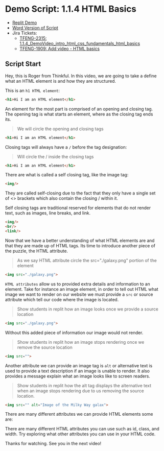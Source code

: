 # Demo Script: 1.1.4 HTML Basics

* [Replit Demo](https://replit.com/@mrrocampbell/114-html-basics#index.html)
* [Word Version of Script](https://chegg-my.sharepoint.com/:w:/p/rocampbell/Ef_MHRAcm79Op_f2lCuv1kgBET7hCkh6xHrAfoUXEbMGWg?e=uZAbVI)
* Jira Tickets:
  * [TFENG-2315: 1.1.4_DemoVideo_intro_html_css_fundamentals_html_basics](https://chegg.atlassian.net/browse/TFENG-2315)
  * [TFENG-1909: Add video - HTML basics](https://chegg.atlassian.net/browse/TFENG-1909)


## Script Start

Hey, this is Roger from Thinkful. In this video, we are going to take a define what an HTML element is and how they are structured.

This is an `h1 HTML element`:
```html
<h1>Hi I am an HTML element</h1>
```

An element for the most part is comprised of an opening and closing tag. The opening tag is what starts an element, where as the closing tag ends its.
> We will circle the opening and closing tags
```html
<h1>Hi I am an HTML element</h1>
```
Closing tags will always have a `/` before the tag designation:
> Will circle the / inside the closing tags
```html
<h1>Hi I am an HTML element</h1>
```

There are what is called a self closing tag, like the image tag:
```html
<img/>
```
They are called self-closing due to the fact that they only have a single set of <> brackets which also contain the closing / within it.

Self closing tags are traditional reserved for elements that do not render text, such as images, line breaks, and link.
```html
<img/>
<br/>
<link/>
```

Now that we have a better understanding of what HTML elements are and that they are made up of HTML tags. Its time to introduce another piece of the puzzle, the HTML attribute.

> As we say HTML attribute circle the src="./galaxy.png" portion of the element
```html
<img src="./galaxy.png">
```

`HTML attributes` allow us to provided extra details and information to an element. Take for instance an image element, in order to tell out HTML what image we want to render on our website we must provide a `src` or source attribute which tell our code where the image is located.

> Show students in replit how an image looks once we provide a source location
```html
<img src="./galaxy.png">
```

Without this added piece of information our image would not render.

> Show students in replit how an image stops rendering once we remove the source location

```html
<img src="">
```

Another attribute we can provide an image tag is `alt` or alternative text is used to provide a text description if an image is unable to render. It also provides a message explain what an image looks like to screen readers.

> Show students in replit how the alt tag displays the alternative text when an image stops rendering due to us removing the source location.

```html
<img src="" alt="Image of the Milky Way galax">
```

There are many different attributes we can provide HTML elements some are:

There are many different HTML attributes you can use such as id, class, and width. Try exploring what other attributes you can use in your HTML code.

Thanks for watching. See you in the next video!